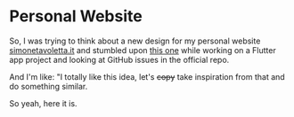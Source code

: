 # Personal Website

So, I was trying to think about a new design for my personal website [simonetavoletta.it](https://simonetavoletta.it) and stumbled upon [this one](https://www.christopherfujino.com/) while working on a Flutter app project and looking at GitHub issues in the official repo.

And I'm like: "I totally like this idea, let's ~~copy~~ take inspiration from that and do something similar.

So yeah, here it is.
